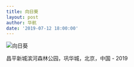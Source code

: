 ```yaml
---
title: 向日葵
layout: post
author: 华航
date: '2019-07-12 18:00:00'
---
```


![向日葵](https://dl.darkmatter.cn/D/2019/D000028.jpg)

昌平新城滨河森林公园，巩华城，北京，中国 - 2019